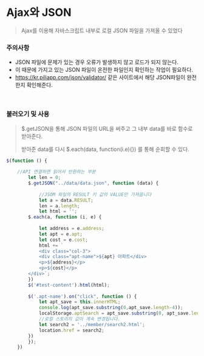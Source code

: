 # Ajax와 JSON

> Ajax를 이용해 자바스크립트 내부로 로컬 JSON 파일을 가져올 수 있었다

### 주의사항

* JSON 파일에 문제가 있는 경우 오류가 발생하지 않고 로드가 되지 않는다.
* 이 때문에 가지고 있는 JSON 파일이 온전한 파일인지 확인하는 작업이 필요하다.
* https://kr.piliapp.com/json/validator/ 같은 사이트에서 해당 JSON파일이 완전한지 확인해준다.

​          

### 불러오기 및 사용

> $.getJSON을 통해 JSON 파일의 URL을 써주고 그 내부 data를 바로 함수로 받아준다.
>
> 받아준 data를 다시 $.each(data, function(i.e){}) 를 통해 순회할 수 있다.

```javascript
$(function () {
  
    //API 연결하면 읽어서 반환하는 부분
        let len = 0;
        $.getJSON("../data/data.json", function (data) {
    
            //JSOM 파일의 RESULT 키 값의 VALUE만 가져옵니다
            let a = data.RESULT;
            len = a.length;
            let html = '';
        $.each(a, function (i, e) {
    
            let address = e.address;
            let apt = e.apt;
            let cost = e.cost;
            html += `
            <div class="col-3">
            <div class="apt-name">${apt} 아파트</div>
            <p>${address}</p>
            <p>${cost}</p>
        </div>`;
        })
        $('#test-content').html(html);
        
        $('.apt-name').on("click", function () {
            let apt_save = this.innerHTML;
            console.log(apt_save.substring(0,apt_save.length-4));
            localStorage.aptSearch = apt_save.substring(0, apt_save.length - 4);
            //로컬 스토리지 값이 계속 변경됩니다.
            let search2 = '../member/search2.html';
            location.href = search2;
        })
        });
    })
```

